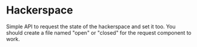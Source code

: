 # Hackerspace
Simple API to request the state of the hackerspace and set it too.
You should create a file named "open" or "closed" for the request component to work.
